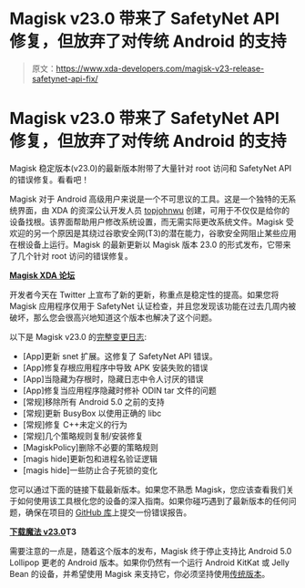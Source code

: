 # Magisk v23.0 带来了 SafetyNet API 修复，但放弃了对传统 Android 的支持

> 原文：<https://www.xda-developers.com/magisk-v23-release-safetynet-api-fix/>

# Magisk v23.0 带来了 SafetyNet API 修复，但放弃了对传统 Android 的支持

Magisk 稳定版本(v23.0)的最新版本附带了大量针对 root 访问和 SafetyNet API 的错误修复。看看吧！

Magisk 对于 Android 高级用户来说是一个不可思议的工具。这是一个独特的无系统界面，由 XDA 的资深公认开发人员 [topjohnwu](https://forum.xda-developers.com/m/topjohnwu.4470081/) 创建，可用于不仅仅是给你的设备找根。该界面帮助用户修改系统设置，而无需实际更改系统文件。Magisk 受欢迎的另一个原因是其绕过谷歌安全网(T3)的潜在能力，谷歌安全网阻止某些应用在根设备上运行。Magisk 的最新更新以 Magisk 版本 23.0 的形式发布，它带来了几个针对 root 访问的错误修复。

**[Magisk XDA 论坛](https://forum.xda-developers.com/f/magisk.5903/)**

开发者今天在 Twitter 上宣布了新的更新，称重点是稳定性的提高。如果您将 Magisk 应用程序仅用于 SafetyNet 认证检查，并且您发现该功能在过去几周内被破坏，那么您会很高兴地知道这个版本也解决了这个问题。

以下是 Magisk v23.0 的[完整变更日志](https://topjohnwu.github.io/Magisk/changes.html#v230):

*   [App]更新 snet 扩展。这修复了 SafetyNet API 错误。
*   [App]修复存根应用程序中导致 APK 安装失败的错误
*   [App]当隐藏为存根时，隐藏日志中令人讨厌的错误
*   [App]修复当应用程序隐藏时修补 ODIN tar 文件的问题
*   [常规]移除所有 Android 5.0 之前的支持
*   [常规]更新 BusyBox 以使用正确的 libc
*   [常规]修复 C++未定义的行为
*   [常规]几个策略规则复制/安装修复
*   [MagiskPolicy]删除不必要的策略规则
*   [magis hide]更新包和进程名验证逻辑
*   [magis hide]一些防止合子死锁的变化

您可以通过下面的链接下载最新版本。如果您不熟悉 Magisk，您应该查看我们关于如何使用该工具根化您的设备的深入指南。如果你碰巧遇到了最新版本的任何问题，确保在项目的 [GitHub 库](https://github.com/topjohnwu/Magisk/issues)上提交一份错误报告。

**[下载魔法 v23.0](https://github.com/topjohnwu/Magisk/releases/tag/v23.0)T3**

需要注意的一点是，随着这个版本的发布，Magisk 终于停止支持比 Android 5.0 Lollipop 更老的 Android 版本。如果你仍然有一个运行 Android KitKat 或 Jelly Bean 的设备，并希望使用 Magisk 来支持它，你必须坚持使用[传统版本](https://www.xda-developers.com/magisk-v22-1-update/)。